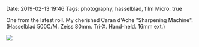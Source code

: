 Date: 2019-02-13 19:46
Tags: photography, hasselblad, film
Micro: true

One from the latest roll. My cherished Caran d'Ache "Sharpening Machine". (Hasselblad 500C/M. Zeiss 80mm. Tri-X. Hand-held. 16mm ext.)

![](https://www.baty.blog/_img/2019/2019-02-13-carandache.jpg)
